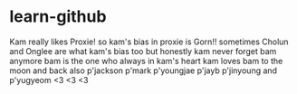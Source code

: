 # learn-github
Kam really likes Proxie! so kam's bias in proxie is Gorn!! sometimes Cholun and Onglee are what kam's bias too but honestly kam never forget bam anymore bam is the one who always in kam's heart kam loves bam to the moon and back also p'jackson p'mark p'youngjae p'jayb p'jinyoung and p'yugyeom <3 <3 <3
